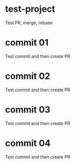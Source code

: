 # test-project
Test PR, merge, rebase

# commit 01
Test commit and then create PR

# commit 02
Test commit and then create PR

# commit 03
Test commit and then create PR

# commit 04
Test commit and then create PR
